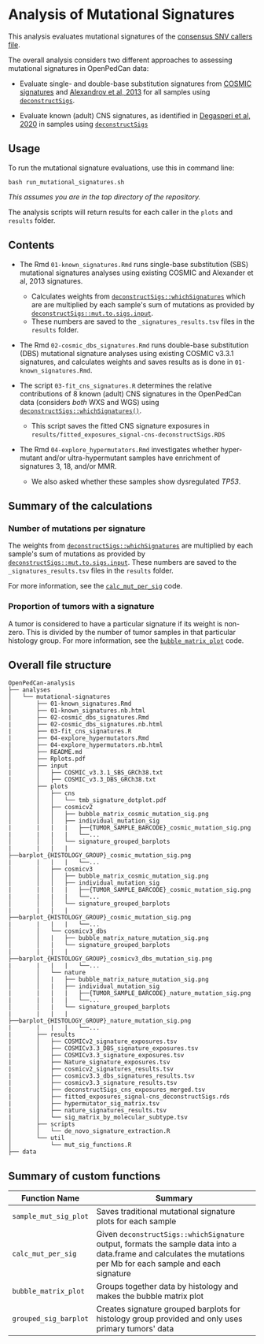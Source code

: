 # Analysis of Mutational Signatures

This analysis evaluates mutational signatures of the [consensus SNV callers file](https://github.com/AlexsLemonade/OpenPBTA-analysis/tree/master/analyses/snv-callers#consensus-mutation-call).

The overall analysis considers two different approaches to assessing mutational signatures in OpenPedCan data:

+ Evaluate single- and double-base substitution signatures from [COSMIC signatures](https://cancer.sanger.ac.uk/cosmic)
and [Alexandrov et al, 2013](https://www.ncbi.nlm.nih.gov/pubmed/23945592) for all samples using [`deconstructSigs`](https://github.com/raerose01/deconstructSigs).

+ Evaluate known (adult) CNS signatures, as identified in [Degasperi et al, 2020](https://doi.org/10.1038/s43018-020-0027-5) in samples using  [`deconstructSigs`](https://github.com/raerose01/deconstructSigs)


## Usage

To run the mutational signature evaluations, use this in command line:
```
bash run_mutational_signatures.sh
```
_This assumes you are in the top directory of the repository._

The analysis scripts will return results for each caller in the `plots` and `results` folder.


## Contents

+ The Rmd `01-known_signatures.Rmd` runs single-base substitution (SBS) mutational signatures analyses using existing COSMIC and Alexander et al, 2013 signatures. 
  + Calculates weights from [`deconstructSigs::whichSignatures`](https://www.rdocumentation.org/packages/deconstructSigs/versions/1.8.0/topics/whichSignatures) which are are multiplied by each sample's sum of mutations as provided by [`deconstructSigs::mut.to.sigs.input`](https://www.rdocumentation.org/packages/deconstructSigs/versions/1.8.0/topics/mut.to.sigs.input).
  + These numbers are saved to the `_signatures_results.tsv` files in the `results` folder.
  
+ The Rmd `02-cosmic_dbs_signatures.Rmd` runs double-base substitution (DBS) mutational signature analyses using existing COSMIC v3.3.1 signatures, and calculates weights and saves results as is done in `01-known_signatures.Rmd`.
  
+ The script `03-fit_cns_signatures.R` determines the relative contributions of 8 known (adult) CNS signatures in the OpenPedCan data (considers _both_ WXS and WGS) using [`deconstructSigs::whichSignatures()`](https://github.com/raerose01/deconstructSigs).
  + This script saves the fitted CNS signature exposures in `results/fitted_exposures_signal-cns-deconstructSigs.RDS`

+ The Rmd `04-explore_hypermutators.Rmd` investigates whether hyper-mutant and/or ultra-hypermutant samples have enrichment of signatures 3, 18, and/or MMR.
  + We also asked whether these samples show dysregulated _TP53_.


## Summary of the calculations

### Number of mutations per signature

The weights from [`deconstructSigs::whichSignatures`](https://www.rdocumentation.org/packages/deconstructSigs/versions/1.8.0/topics/whichSignatures) are multiplied by each sample's sum of mutations as provided by [`deconstructSigs::mut.to.sigs.input`](https://www.rdocumentation.org/packages/deconstructSigs/versions/1.8.0/topics/mut.to.sigs.input).
These numbers are saved to the `_signatures_results.tsv` files in the `results` folder.

For more information, see the [`calc_mut_per_sig`]() code.

### Proportion of tumors with a signature

A tumor is considered to have a particular signature if its weight is non-zero.
This is divided by the number of tumor samples in that particular histology group.
For more information, see the [`bubble_matrix_plot`]() code.

## Overall file structure
```
OpenPedCan-analysis
├── analyses
│   └── mutational-signatures
│       ├── 01-known_signatures.Rmd
│       ├── 01-known_signatures.nb.html
|       ├── 02-cosmic_dbs_signatures.Rmd
|       ├── 02-cosmic_dbs_signatures.nb.html
|       ├── 03-fit_cns_signatures.R
|       ├── 04-explore_hypermutators.Rmd
|       ├── 04-explore_hypermutators.nb.html
│       ├── README.md
│       ├── Rplots.pdf
|       ├── input
|       │   ├── COSMIC_v3.3.1_SBS_GRCh38.txt
|       │   ├── COSMIC_v3.3_DBS_GRCh38.txt
│       ├── plots
│       │   ├── cns
│       │   │   └── tmb_signature_dotplot.pdf
│       │   ├── cosmicv2
│       │   │   ├── bubble_matrix_cosmic_mutation_sig.png
│       │   │   ├── individual_mutation_sig
|       |   |   |   ├──{TUMOR_SAMPLE_BARCODE}_cosmic_mutation_sig.png
|       |   |   |   └──...   
│       │   │   └── signature_grouped_barplots
|       |   |   |   ├──barplot_{HISTOLOGY_GROUP}_cosmic_mutation_sig.png
|       |   |   |   └──...   
│       │   ├── cosmicv3
│       │   │   ├── bubble_matrix_cosmic_mutation_sig.png
│       │   │   ├── individual_mutation_sig
|       |   |   |   ├──{TUMOR_SAMPLE_BARCODE}_cosmic_mutation_sig.png
|       |   |   |   └──...   
│       │   │   └── signature_grouped_barplots
|       |   |   |   ├──barplot_{HISTOLOGY_GROUP}_cosmic_mutation_sig.png
|       |   |   |   └──...  
│       │   └── cosmicv3_dbs
│       │   |   ├── bubble_matrix_nature_mutation_sig.png
│       │   |   └── signature_grouped_barplots
|       |   |   |   ├──barplot_{HISTOLOGY_GROUP}_cosmicv3_dbs_mutation_sig.png
|       |   |   |   └──...   
│       │   └── nature
│       │   |   ├── bubble_matrix_nature_mutation_sig.png
│       │   |   ├── individual_mutation_sig
|       |   |   |   ├──{TUMOR_SAMPLE_BARCODE}_nature_mutation_sig.png
|       |   |   |   └──...   
│       │   |   └── signature_grouped_barplots
|       |   |   |   ├──barplot_{HISTOLOGY_GROUP}_nature_mutation_sig.png
|       |   |   |   └──...   
|       ├── results
|       │   ├── COSMICv2_signature_exposures.tsv
|       │   ├── COSMICv3.3_DBS_signature_exposures.tsv
|       │   ├── COSMICv3.3_signature_exposures.tsv
|       │   ├── Nature_signature_exposures.tsv
|       │   ├── cosmicv2_signatures_results.tsv
|       │   ├── cosmicv3.3_dbs_signatures_results.tsv
|       │   ├── cosmicv3.3_signature_results.tsv
|       │   ├── deconstructSigs_cns_exposures_merged.tsv
|       │   ├── fitted_exposures_signal-cns_deconstructSigs.rds
|       │   ├── hypermutator_sig_matrix.tsv
|       │   ├── nature_signatures_results.tsv
|       │   └── sig_matrix_by_molecular_subtype.tsv
│       ├── scripts
│       │   └── de_novo_signature_extraction.R
│       └── util
│           └── mut_sig_functions.R
├── data
```

## Summary of custom functions

|Function Name|Summary|
|-------------|-----------|
|`sample_mut_sig_plot`|Saves traditional mutational signature plots for each sample|
|`calc_mut_per_sig`|Given `deconstructSigs::whichSignature` output, formats the sample data into a data.frame and calculates the mutations per Mb for each sample and each signature|
|`bubble_matrix_plot`|Groups together data by histology and makes the bubble matrix plot|
|`grouped_sig_barplot`|Creates signature grouped barplots for histology group provided and only uses primary tumors' data|
